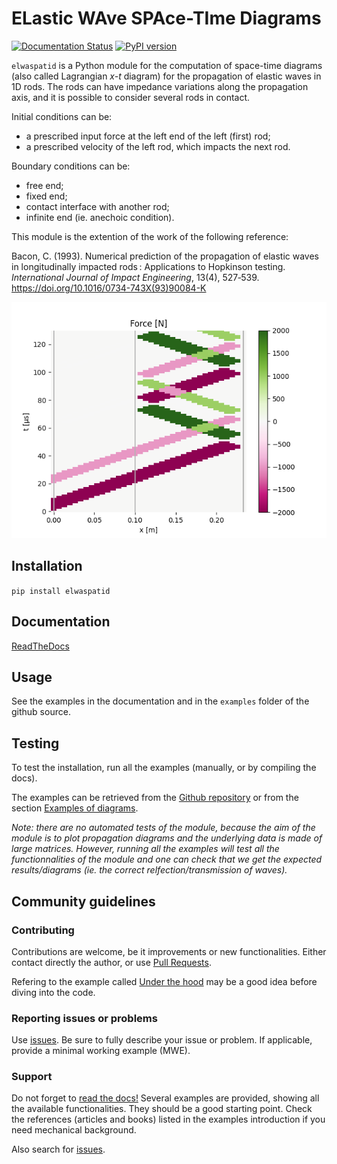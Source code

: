 # ELastic WAve SPAce-TIme Diagrams

[![Documentation Status](https://readthedocs.org/projects/elwaspatid/badge/?version=latest)](https://elwaspatid.readthedocs.io/en/latest/?badge=latest) 
[![PyPI version](https://badge.fury.io/py/elwaspatid.svg)](https://badge.fury.io/py/elwaspatid)

`elwaspatid` is a Python module for the computation of space-time diagrams 
(also called Lagrangian *x-t* diagram) for the propagation of elastic waves in 
1D rods. The rods can have impedance variations along the propagation axis, 
and it is possible to consider several rods in contact.

Initial conditions can be:

* a prescribed input force at the left end of the left (first) rod;
* a prescribed velocity of the left rod, which impacts the next rod.

Boundary conditions can be:

* free end;
* fixed end;
* contact interface with another rod;
* infinite end (ie. anechoic condition).

This module is the extention of the work of the following reference:

Bacon, C. (1993). Numerical prediction of the propagation of elastic waves in 
longitudinally impacted rods : Applications to Hopkinson testing. 
*International Journal of Impact Engineering*, 13(4), 527‑539. 
https://doi.org/10.1016/0734-743X(93)90084-K

![Example of force space-time diagram: two successive compression pulses traveling down two bars (with identical cross-section) in contact.](sphx_glr_plot_1_WP2_001.png)


## Installation

`pip install elwaspatid`

## Documentation

[ReadTheDocs](https://elwaspatid.readthedocs.io)

## Usage

See the examples in the documentation and in the `examples` folder of the github source.

## Testing

To test the installation, run all the examples (manually, or by compiling the docs).

The examples can be retrieved from the [Github repository](https://github.com/dbrizard/elwaspatid) 
or from the section [Examples of diagrams](https://elwaspatid.readthedocs.io/en/latest/auto_examples/index.html).

*Note: there are no automated tests of the module, because the aim of the module is to plot propagation diagrams and the underlying data is made of large matrices. However, running all the examples will test all the functionnalities of the module and one can check that we get the expected results/diagrams (ie. the correct relfection/transmission of waves).*


## Community guidelines
### Contributing
Contributions are welcome, be it improvements or new functionalities. Either 
contact directly the author, or use [Pull Requests](https://github.com/dbrizard/elwaspatid/pulls).

Refering to the example called [Under the hood](https://elwaspatid.readthedocs.io/en/latest/auto_examples/plot_6_underHood.html) 
may be a good idea before diving into the code.

### Reporting issues or problems
Use [issues](https://github.com/dbrizard/elwaspatid/issues). Be sure to fully 
describe your issue or problem. If applicable, provide a minimal working example 
(MWE).

### Support
Do not forget to [read the docs!](https://elwaspatid.readthedocs.io) 
Several examples are provided, showing all the available functionalities. They
should be a good starting point. Check the references (articles and books) 
listed in the examples introduction if you need mechanical background.

Also search for [issues](https://github.com/dbrizard/elwaspatid/issues). 
 
